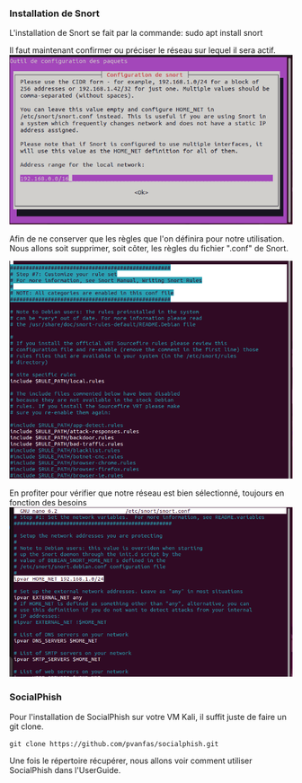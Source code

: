 
### Installation de Snort

L'installation de Snort se fait par la commande:
sudo apt install snort

Il faut maintenant confirmer ou préciser le réseau sur lequel il sera actif.
![img](https://github.com/ThomasDominici/TSSR-Projet3-Groupe_1-BuildYourInfra/blob/Ressources_Images/screenshot/snort_1.png)

Afin de ne conserver que les règles que l'on définira pour notre utilisation.
Nous allons soit supprimer, soit côter, les règles du fichier ".conf" de Snort.

![img](https://github.com/ThomasDominici/TSSR-Projet3-Groupe_1-BuildYourInfra/blob/Ressources_Images/screenshot/snort_3.png)

En profiter pour vérifier que notre réseau est bien sélectionné, toujours en fonction des besoins 
![img](https://github.com/ThomasDominici/TSSR-Projet3-Groupe_1-BuildYourInfra/blob/Ressources_Images/screenshot/snort_2.png)

### SocialPhish

Pour l'installation de SocialPhish sur votre VM Kali, il suffit juste de faire un git clone.
```Shell
git clone https://github.com/pvanfas/socialphish.git
```
Une fois le répertoire récupérer, nous allons voir comment utiliser SocialPhish dans l'UserGuide.

